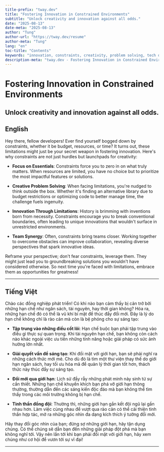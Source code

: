 ```yaml
---
title-prefix: "tway.dev"
title: "Fostering Innovation in Constrained Environments"
subtitle: "Unlock creativity and innovation against all odds."
date: "2025-08-13"
date-meta: "2025-08-13"
author: "Tung"
author-url: "https://tway.dev/resume"
author-meta: "Tung"
lang: "en"
toc-title: "Contents"
keywords: "innovation, constraints, creativity, problem solving, tech development"
description-meta: "tway.dev - Fostering Innovation in Constrained Environments - Unlock creativity and innovation against all odds."
---
```


# Fostering Innovation in Constrained Environments
## Unlock creativity and innovation against all odds.

## English
Hey there, fellow developers! Ever find yourself bogged down by constraints, whether it be budget, resources, or time? It turns out, these limitations might just be your secret weapon in fostering innovation. Here's why constraints are not just hurdles but launchpads for creativity:

- **Focus on Essentials**: Constraints force you to zero in on what truly matters. When resources are limited, you have no choice but to prioritize the most impactful features or solutions.

- **Creative Problem Solving**: When facing limitations, you're nudged to think outside the box. Whether it's finding an alternative library due to budget restrictions or optimizing code to better manage time, the challenge fuels ingenuity.

- **Innovation Through Limitations**: History is brimming with inventions born from necessity. Constraints encourage you to break conventional boundaries, often leading to unique innovations that wouldn't surface in unrestricted environments.

- **Team Synergy**: Often, constraints bring teams closer. Working together to overcome obstacles can improve collaboration, revealing diverse perspectives that spark innovative ideas.

Reframe your perspective; don't fear constraints, leverage them. They might just lead you to groundbreaking solutions you wouldn't have considered otherwise. So next time you're faced with limitations, embrace them as opportunities for greatness!

---

## Tiếng Việt
Chào các đồng nghiệp phát triển! Có khi nào bạn cảm thấy bị cản trở bởi những hạn chế như ngân sách, tài nguyên, hay thời gian không? Hóa ra, những hạn chế đó có thể là vũ khí bí mật để thúc đẩy đổi mới. Đây là lý do hạn chế không chỉ là rào cản mà còn là bệ phóng cho sự sáng tạo:

- **Tập trung vào những điều cốt lõi**: Hạn chế buộc bạn phải tập trung vào điều gì thực sự quan trọng. Khi tài nguyên hạn chế, bạn không còn cách nào khác ngoài việc ưu tiên những tính năng hoặc giải pháp có sức ảnh hưởng lớn nhất.

- **Giải quyết vấn đề sáng tạo**: Khi đối mặt với giới hạn, bạn sẽ phải nghĩ ra những cách thức mới mẻ. Cho dù đó là tìm một thư viện thay thế do giới hạn ngân sách, hay tối ưu hóa mã để quản lý thời gian tốt hơn, thách thức này thúc đẩy sự sáng tạo.

- **Đổi mới qua giới hạn**: Lịch sử đầy rẫy những phát minh nảy sinh từ sự cần thiết. Những hạn chế khuyến khích bạn phá vỡ giới hạn thông thường, thường dẫn đến các sáng kiến độc đáo mà bạn không thể tìm thấy trong các môi trường không bị hạn chế.

- **Tinh thần đồng đội**: Thường thì, những giới hạn gắn kết đội ngũ lại gần nhau hơn. Làm việc cùng nhau để vượt qua rào cản có thể cải thiện tinh thần hợp tác, mở ra những góc nhìn đa dạng kích thích ý tưởng đổi mới.

Hãy thay đổi góc nhìn của bạn; đừng sợ những giới hạn, hãy tận dụng chúng. Có thể chúng sẽ dẫn bạn đến những giải pháp đột phá mà bạn không nghĩ tới. Vậy nên lần tới khi bạn phải đối mặt với giới hạn, hãy xem chúng như cơ hội để vươn tới sự vĩ đại!

---